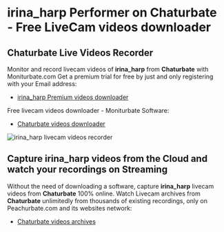 # irina_harp Performer on Chaturbate - Free LiveCam videos downloader

## Chaturbate Live Videos Recorder

Monitor and record livecam videos of **irina_harp** from **Chaturbate** with Moniturbate.com
Get a premium trial for free by just and only registering with your Email address:
* [irina_harp Premium videos downloader](https://moniturbate.com/request-demo-licence-key.html)

Free livecam videos downloader - Moniturbate Software:
* [Chaturbate videos downloader](https://moniturbate.com/moniturbate-download-software.html)

![irina_harp livecam videos recorder](https://peachurnet.com/templates/moniturbate-software.png)


## Capture irina_harp videos from the Cloud and watch your recordings on Streaming

Without the need of downloading a software, capture **irina_harp** livecam videos from **Chaturbate** 100% online.
Watch Livecam archives from **Chaturbate** unlimitedly from thousands of existing recordings, only on Peachurbate.com and its websites network:
* [Chaturbate videos archives](https://peachurnet.com/)